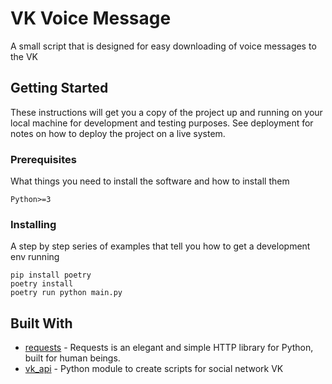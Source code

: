 # VK Voice Message

A small script that is designed for easy downloading of voice messages to the VK

## Getting Started
These instructions will get you a copy of the project up and running on your local machine for development and testing purposes. See deployment for notes on how to deploy the project on a live system.

### Prerequisites
What things you need to install the software and how to install them
```
Python>=3
```

### Installing
A step by step series of examples that tell you how to get a development env running
```
pip install poetry
poetry install
poetry run python main.py
```

## Built With
* [requests](https://pypi.org/project/requests/) - Requests is an elegant and simple HTTP library for Python, built for human beings.
* [vk_api](https://pypi.org/project/vk-api/) - Python module to create scripts for social network VK 